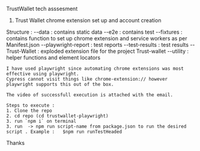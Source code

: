 TrustWallet tech asssesment

1. Trust Wallet chrome extension set up and account creation

Structure :
--data : contains static data
--e2e : contains test
--fixtures : contains function to set up chrome extension and service workers as per Manifest.json
--playwright-report : test reports
--test-results : test results
--Trust-Wallet : exploded extension file for the project Trust-wallet
--utility : helper functions and element locators

    I have used playwright since automating chrome extensions was most effective using playwright.
    Cypress cannot visit things like chrome-extension:// however playwright supports this out of the box.

    The video of successfull execution is attached with the email.

    Steps to execute :
    1. Clone the repo
    2. cd repo (cd trustwallet-playwright)
    3. run `npm i` on terminal
    3. run  -> npm run script-name from package.json to run the desired script . Example :   $npm run runTestHeaded

Thanks
